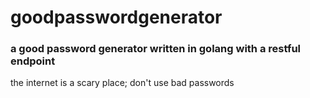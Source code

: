 # goodpasswordgenerator

### a good password generator written in golang with a restful endpoint

the internet is a scary place; don't use bad passwords